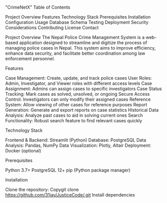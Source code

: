 "CrimeNetX"
Table of Contents

Project Overview
Features
Technology Stack
Prerequisites
Installation
Configuration
Usage
Database Schema
Testing
Deployment
Security Considerations
Contributing
License
Contact

Project Overview
The Nepal Police Crime Management System is a web-based application designed to streamline and digitize the process of managing police cases in Nepal. This system aims to improve efficiency, enhance data security, and facilitate better coordination among law enforcement personnel.

Features

Case Management: Create, update, and track police cases
User Roles: Admin, Investigator, and Viewer roles with different access levels
Case Assignment: Admins can assign cases to specific investigators
Case Status Tracking: Mark cases as solved, unsolved, or ongoing
Secure Access Control: Investigators can only modify their assigned cases
Reference System: Allow viewing of other cases for reference purposes
Report Generation: Generate and export reports on case statistics
Historical Data Analysis: Analyze past cases to aid in solving current ones
Search Functionality: Robust search feature to find relevant cases quickly

Technology Stack

Frontend & Backend: Streamlit (Python)
Database: PostgreSQL
Data Analysis: Pandas, NumPy
Data Visualization: Plotly, Altair
Deployment: Docker (optional)

Prerequisites

Python 3.7+
PostgreSQL 12+
pip (Python package manager)

Installation

Clone the repository:
Copygit clone https://github.com/31jay/JusticeCode/.git
Install dependencies
